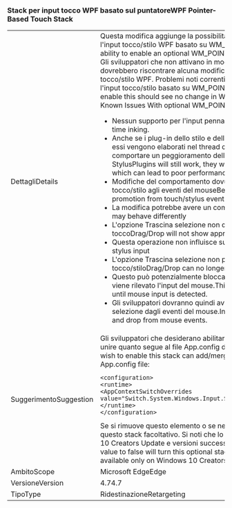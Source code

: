 ### <a name="wpf-pointer-based-touch-stack"></a><span data-ttu-id="499b8-101">Stack per input tocco WPF basato sul puntatore</span><span class="sxs-lookup"><span data-stu-id="499b8-101">WPF Pointer-Based Touch Stack</span></span>

|   |   |
|---|---|
|<span data-ttu-id="499b8-102">Dettagli</span><span class="sxs-lookup"><span data-stu-id="499b8-102">Details</span></span>|<span data-ttu-id="499b8-103">Questa modifica aggiunge la possibilità di attivare uno stack facoltativo per l'input tocco/stilo WPF basato su WM_POINTER.</span><span class="sxs-lookup"><span data-stu-id="499b8-103">This change adds the ability to enable an optional WM_POINTER based WPF touch/stylus stack.</span></span>  <span data-ttu-id="499b8-104">Gli sviluppatori che non attivano in modo esplicito questo supporto non dovrebbero riscontrare alcuna modifica nel comportamento dell'input tocco/stilo WPF. Problemi noti correnti relativi allo stack facoltativo per l'input tocco/stilo basato su WM_POINTER:</span><span class="sxs-lookup"><span data-stu-id="499b8-104">Developers that do not explicitly enable this should see no change in WPF touch/stylus behavior.Current Known Issues With optional WM_POINTER based touch/stylus stack:</span></span><ul><li><span data-ttu-id="499b8-105">Nessun supporto per l'input penna in tempo reale.</span><span class="sxs-lookup"><span data-stu-id="499b8-105">No support for real-time inking.</span></span></li><li><span data-ttu-id="499b8-106">Anche se i plug-in dello stilo e dell'input penna continuano a funzionare, essi vengono elaborati nel thread dell'interfaccia utente, il che può comportare un peggioramento delle prestazioni.</span><span class="sxs-lookup"><span data-stu-id="499b8-106">While inking and StylusPlugins will still work, they will be processed on the UI Thread which can lead to poor performance.</span></span></li><li><span data-ttu-id="499b8-107">Modifiche del comportamento dovute alla promozione da eventi di tocco/stilo agli eventi del mouse</span><span class="sxs-lookup"><span data-stu-id="499b8-107">Behavioral changes due to changes in promotion from touch/stylus events to mouse events</span></span></li><li><span data-ttu-id="499b8-108">La modifica potrebbe avere un comportamento diverso</span><span class="sxs-lookup"><span data-stu-id="499b8-108">Manipulation may behave differently</span></span></li><li><span data-ttu-id="499b8-109">L'opzione Trascina selezione non dà la risposta appropriata per l'input tocco</span><span class="sxs-lookup"><span data-stu-id="499b8-109">Drag/Drop will not show appropriate feedback for touch input</span></span></li><li><span data-ttu-id="499b8-110">Questa operazione non influisce sull'input dello stilo</span><span class="sxs-lookup"><span data-stu-id="499b8-110">This does not affect stylus input</span></span></li><li><span data-ttu-id="499b8-111">L'opzione Trascina selezione non può essere avviata per gli eventi di tocco/stilo</span><span class="sxs-lookup"><span data-stu-id="499b8-111">Drag/Drop can no longer be initiated on touch/stylus events</span></span></li><li><span data-ttu-id="499b8-112">Questo può potenzialmente bloccare l'applicazione fino a quando non viene rilevato l'input del mouse.</span><span class="sxs-lookup"><span data-stu-id="499b8-112">This can potentially hang the application until mouse input is detected.</span></span></li><li><span data-ttu-id="499b8-113">Gli sviluppatori dovranno quindi avviare l'opzione di trascinamento della selezione dagli eventi del mouse.</span><span class="sxs-lookup"><span data-stu-id="499b8-113">Instead, developers should initiate drag and drop from mouse events.</span></span></li></ul>|
|<span data-ttu-id="499b8-114">Suggerimento</span><span class="sxs-lookup"><span data-stu-id="499b8-114">Suggestion</span></span>|<span data-ttu-id="499b8-115">Gli sviluppatori che desiderano abilitare questo stack possono aggiungere o unire quanto segue al file App.config dell'applicazione:</span><span class="sxs-lookup"><span data-stu-id="499b8-115">Developers who wish to enable this stack can add/merge the following to their application's App.config file:</span></span><pre><code class="language-xml">&lt;configuration&gt;&#13;&#10;&lt;runtime&gt;&#13;&#10;&lt;AppContextSwitchOverrides value=&quot;Switch.System.Windows.Input.Stylus.EnablePointerSupport=true&quot;/&gt;&#13;&#10;&lt;/runtime&gt;&#13;&#10;&lt;/configuration&gt;&#13;&#10;</code></pre><span data-ttu-id="499b8-116">Se si rimuove questo elemento o se ne imposta il valore su false si disattiva questo stack facoltativo. Si noti che lo stack è disponibile solo in Windows 10 Creators Update e versioni successive.</span><span class="sxs-lookup"><span data-stu-id="499b8-116">Removing this or setting the value to false will turn this optional stack off.Please note that this stack is available only on Windows 10 Creators Update and above.</span></span>|
|<span data-ttu-id="499b8-117">Ambito</span><span class="sxs-lookup"><span data-stu-id="499b8-117">Scope</span></span>|<span data-ttu-id="499b8-118">Microsoft Edge</span><span class="sxs-lookup"><span data-stu-id="499b8-118">Edge</span></span>|
|<span data-ttu-id="499b8-119">Versione</span><span class="sxs-lookup"><span data-stu-id="499b8-119">Version</span></span>|<span data-ttu-id="499b8-120">4.7</span><span class="sxs-lookup"><span data-stu-id="499b8-120">4.7</span></span>|
|<span data-ttu-id="499b8-121">Tipo</span><span class="sxs-lookup"><span data-stu-id="499b8-121">Type</span></span>|<span data-ttu-id="499b8-122">Ridestinazione</span><span class="sxs-lookup"><span data-stu-id="499b8-122">Retargeting</span></span>|

